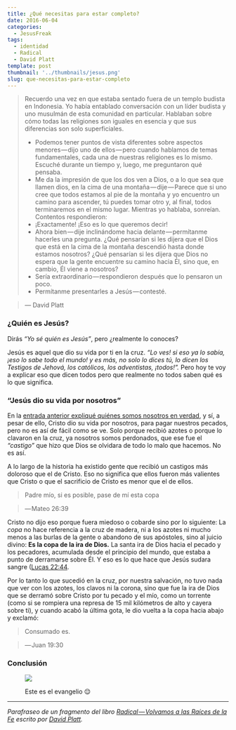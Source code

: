 ```yaml
---
title: ¿Qué necesitas para estar completo?
date: 2016-06-04
categories:
  - JesusFreak
tags:
  - identidad
  - Radical
  - David Platt
template: post
thumbnail: '../thumbnails/jesus.png'
slug: que-necesitas-para-estar-completo
---
```


> Recuerdo una vez en que estaba sentado fuera de un templo budista en Indonesia. Yo había entablado conversación con un líder budista y uno musulmán de esta comunidad en particular. Hablaban sobre cómo todas las religiones son iguales en esencia y que sus diferencias son solo superficiales.
>
> - Podemos tener puntos de vista diferentes sobre aspectos menores — dijo uno de ellos — pero cuando hablamos de temas fundamentales, cada una de nuestras religiones es lo mismo.
>   Escuché durante un tiempo y, luego, me preguntaron qué pensaba.
> - Me da la impresión de que los dos ven a Dios, o a lo que sea que llamen dios, en la cima de una montaña — dije — Parece que si uno cree que todos estamos al pie de la montaña y yo encuentro un camino para ascender, tú puedes tomar otro y, al final, todos terminaremos en el mismo lugar.
>   Mientras yo hablaba, sonreían. Contentos respondieron:
> - ¡Exactamente! ¡Eso es lo que queremos decir!
> - Ahora bien — dije inclinándome hacia delante — permítanme hacerles una pregunta. ¿Qué pensarían si les dijera que el Dios que está en la cima de la montaña descendió hasta donde estamos nosotros? ¿Qué pensarían si les dijera que Dios no espera que la gente encuentre su camino hacia Él, sino que, en cambio, Él viene a nosotros?
> - Sería extraordinario — respondieron después que lo pensaron un poco.
> - Permítanme presentarles a Jesús — contesté.

> — David Platt

### ¿Quién es Jesús?

Dirás _“Yo sé quién es Jesús”_, pero ¿realmente lo conoces?

Jesús es aquel que dio su vida por ti en la cruz. _“Lo ves! si eso ya lo sabía, ¡eso lo sabe todo el mundo! y es más, no solo lo dices tú, lo dicen los Testigos de Jehová, los católicos, los adventistas, ¡todos!”._ Pero hoy te voy a explicar eso que dicen todos pero que realmente no todos saben qué es lo que significa.

### “Jesús dio su vida por nosotros”

En la [entrada anterior expliqué quiénes somos nosotros en verdad](https://lavaldi.com/quienes-somos-nosotros-en-verdad), y sí, a pesar de ello, Cristo dio su vida por nosotros, para pagar nuestros pecados, pero no es así de fácil como se ve. Solo porque recibió azotes o porque lo clavaron en la cruz, ya nosotros somos perdonados, que ese fue el _“castigo”_ que hizo que Dios se olvidara de todo lo malo que hacemos. No es así.

A lo largo de la historia ha existido gente que recibió un castigos más doloroso que el de Cristo. Eso no significa que ellos fueron más valientes que Cristo o que el sacrificio de Cristo es menor que el de ellos.

> Padre mío, si es posible, pase de mí esta copa

> — Mateo 26:39

Cristo no dijo eso porque fuera miedoso o cobarde sino por lo siguiente: La _copa_ no hace referencia a la cruz de madera, ni a los azotes ni mucho menos a las burlas de la gente o abandono de sus apóstoles, sino al juicio divino: **Es la copa de la ira de Dios.** La santa ira de Dios hacia el pecado y los pecadores, acumulada desde el principio del mundo, que estaba a punto de derramarse sobre Él. Y eso es lo que hace que Jesús sudara sangre ([Lucas 22:44](https://www.biblegateway.com/passage/?search=Lucas%2022%3A44&version=RVR1960).

Por lo tanto lo que sucedió en la cruz, por nuestra salvación, no tuvo nada que ver con los azotes, los clavos ni la corona, sino que fue la ira de Dios que se derramó sobre Cristo por tu pecado y el mío, como un torrente (como si se rompiera una represa de 15 mil kilómetros de alto y cayera sobre ti), y cuando acabó la última gota, le dio vuelta a la copa hacia abajo y exclamó:

> Consumado es.

> — Juan 19:30

### Conclusión

<figure>

![](https://cdn-images-1.medium.com/max/800/1*e_MId-DWxdsVr-pWeKpwsg.jpeg)

<figcaption>

Este es el evangelio 😌

</figcaption>

</figure>

---

_Parafraseo de un fragmento del libro_ [_Radical — Volvamos a las Raíces de la Fe_](http://www.radical.net/store/list/?cat=9&item=95 "Radical Book") _escrito por_ [_David Platt_](https://twitter.com/plattdavid "David Platt Twitter")_._
